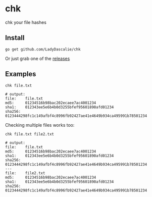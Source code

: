 # chk
chk your file hashes

## Install

`go get github.com/LadyDascalie/chk`

Or just grab one of the [releases](https://github.com/LadyDascalie/chk/releases)

## Examples

```
chk file.txt

# output:
file:    file.txt
md5:     01234516b98bac202ecaee7ac4001234
sha1:    012343ee5e6b4b0d3255bfef95601890afd01234
sha256:  0123444298fc1c149afbf4c8996fb92427ae41e4649b934ca495991b78501234
```

Checking multiple files works too:

```
chk file.txt file2.txt

# output:
file:    file.txt
md5:     01234516b98bac202ecaee7ac4001234
sha1:    012343ee5e6b4b0d3255bfef95601890afd01234
sha256:  0123444298fc1c149afbf4c8996fb92427ae41e4649b934ca495991b78501234
---
file:    file2.txt
md5:     01234516b98bac202ecaee7ac4001234
sha1:    012343ee5e6b4b0d3255bfef95601890afd01234
sha256:  0123444298fc1c149afbf4c8996fb92427ae41e4649b934ca495991b78501234

```
